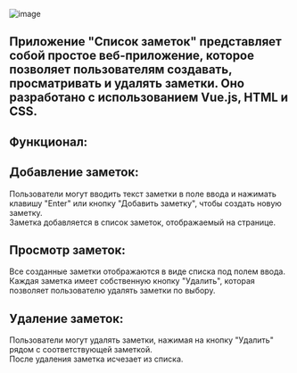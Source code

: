 ![image](https://github.com/PaulRomanov/notes_vue/assets/60575337/a1dbabbe-b34c-48b9-bc7f-fe1840aa5779)  

## Приложение "Список заметок" представляет собой простое веб-приложение, которое позволяет пользователям создавать, просматривать и удалять заметки. Оно разработано с использованием Vue.js, HTML и CSS.  

## Функционал:  

## Добавление заметок:  
Пользователи могут вводить текст заметки в поле ввода и нажимать клавишу "Enter" или кнопку "Добавить заметку", чтобы создать новую заметку.  
Заметка добавляется в список заметок, отображаемый на странице.  

##  Просмотр заметок:  
Все созданные заметки отображаются в виде списка под полем ввода.  
Каждая заметка имеет собственную кнопку "Удалить", которая позволяет пользователю удалять заметки по выбору.  

## Удаление заметок:  
Пользователи могут удалять заметки, нажимая на кнопку "Удалить" рядом с соответствующей заметкой.  
После удаления заметка исчезает из списка.  
